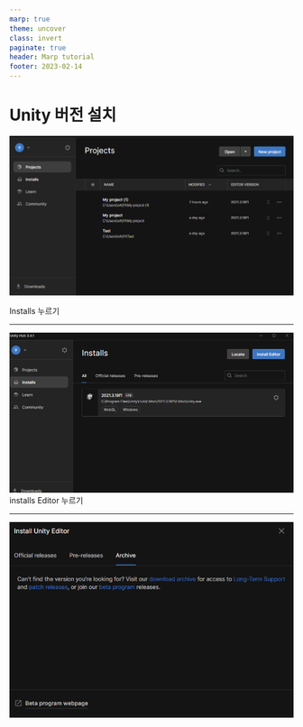 ```yaml
---
marp: true
theme: uncover
class: invert
paginate: true
header: Marp tutorial
footer: 2023-02-14
---
```


# Unity 버전 설치


![h:400](./image/image.png) 

<!--h 높이조절 -->

Installs 누르기


---

![h:400](./image/ing.png) 
installs Editor 누르기

---
![h:400](./image/image2.png)
